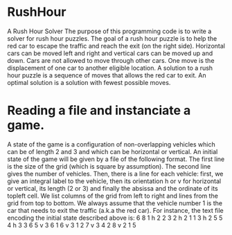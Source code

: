 # RushHour
A Rush Hour Solver
The purpose of this programming code is to write a solver for rush hour puzzles. The goal of a rush hour puzzle is to help the red car to escape the traffic and reach the exit (on the right side). Horizontal cars can be moved left and right and vertical cars can be moved up and down. Cars are not allowed to move through other cars. One move is the displacement of one car to another eligible location.
A solution to a rush hour puzzle is a sequence of moves that allows the red car to exit. An optimal solution is a solution with fewest possible moves.

# Reading a file and instanciate a game. 
A state of the game is a configuration of non-overlapping vehicles which can be of length 2 and 3 and which can be horizontal or vertical.
An initial state of the game will be given by a file of the following format. The first line is the size of the grid (which is square by assumption). The second line gives the number of vehicles.
Then, there is a line for each vehicle: first, we give an integral label to the vehicle, then its orientation h or v for horizontal or vertical, its length (2 or 3) and finally the absissa and the ordinate of its topleft cell. We list columns of the grid from left to right and lines from the grid from top to bottom. We always assume that the vehicle number 1 is the car that needs to exit the traffic (a.k.a the red car).
For instance, the text file encoding the initial state described above is:
6
8 
1 h 2 2 3 
2 h 2 1 1 
3 h 2 5 5 
4 h 3 3 6 
5 v 3 6 1 
6 v 3 1 2 
7 v 3 4 2 
8 v 2 1 5
